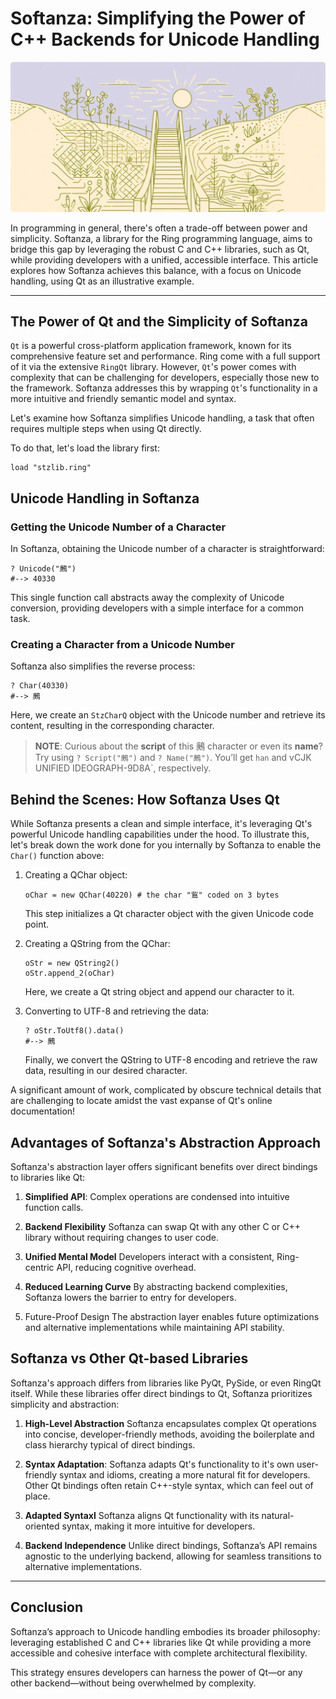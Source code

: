 # Softanza: Simplifying the Power of C++ Backends for Unicode Handling
![Softanza Simplifies Qt, by Microsoft Image Create AI](../images/stz-vs-qt-unicode.jpg)

In programming in general, there's often a trade-off between power and simplicity. Softanza, a library for the Ring programming language, aims to bridge this gap by leveraging the robust C and C++ libraries, such as Qt, while providing developers with a unified, accessible interface. This article explores how Softanza achieves this balance, with a focus on Unicode handling, using Qt as an illustrative example.

---

## The Power of Qt and the Simplicity of Softanza

`Qt` is a powerful cross-platform application framework, known for its comprehensive feature set and performance. Ring come with a full support of it via the extensive `RingQt` library. However, `Qt`'s power comes with complexity that can be challenging for developers, especially those new to the framework. Softanza addresses this by wrapping `Qt`'s functionality in a more intuitive and friendly semantic model and syntax.

Let's examine how Softanza simplifies Unicode handling, a task that often requires multiple steps when using Qt directly.

To do that, let's load the library first:
```ring
load "stzlib.ring"
```

## Unicode Handling in Softanza

### Getting the Unicode Number of a Character

In Softanza, obtaining the Unicode number of a character is straightforward:

```ring
? Unicode("鶊")
#--> 40330
```

This single function call abstracts away the complexity of Unicode conversion, providing developers with a simple interface for a common task.

### Creating a Character from a Unicode Number

Softanza also simplifies the reverse process:

```ring
? Char(40330)
#--> 鶊
```

Here, we create an `StzCharQ` object with the Unicode number and retrieve its content, resulting in the corresponding character.

>**NOTE**: Curious about the **script** of this 鶊 character or even its **name**? Try using `? Script("鶊")` and `? Name("鶊")`. You’ll get `han` and vCJK UNIFIED IDEOGRAPH-9D8A`, respectively.

## Behind the Scenes: How Softanza Uses Qt

While Softanza presents a clean and simple interface, it's leveraging Qt's powerful Unicode handling capabilities under the hood. To illustrate this, let's break down the work done for you internally by Softanza to enable the `Char()` function above:

1. Creating a QChar object:
   ```ring
   oChar = new QChar(40220) # the char "鴜" coded on 3 bytes
   ```
   This step initializes a Qt character object with the given Unicode code point.

2. Creating a QString from the QChar:
   ```ring
   oStr = new QString2()
   oStr.append_2(oChar)
   ```
   Here, we create a Qt string object and append our character to it.

3. Converting to UTF-8 and retrieving the data:
   ```ring
   ? oStr.ToUtf8().data()
   #--> 鶊
   ```
   Finally, we convert the QString to UTF-8 encoding and retrieve the raw data, resulting in our desired character.

A significant amount of work, complicated by obscure technical details that are challenging to locate amidst the vast expanse of Qt's online documentation!


## Advantages of Softanza's Abstraction Approach

Softanza's abstraction layer offers significant benefits over direct bindings to libraries like Qt:

1. **Simplified API**:
Complex operations are condensed into intuitive function calls.

2. **Backend Flexibility**
Softanza can swap Qt with any other C or C++ library without requiring changes to user code.

3. **Unified Mental Model**
Developers interact with a consistent, Ring-centric API, reducing cognitive overhead.

4. **Reduced Learning Curve**
By abstracting backend complexities, Softanza lowers the barrier to entry for developers.

5. Future-Proof Design
The abstraction layer enables future optimizations and alternative implementations while maintaining API stability.


## Softanza vs Other Qt-based Libraries

Softanza's approach differs from libraries like PyQt, PySide, or even RingQt itself. While these libraries offer direct bindings to Qt, Softanza prioritizes simplicity and abstraction:

1. **High-Level Abstraction**
Softanza encapsulates complex Qt operations into concise, developer-friendly methods, avoiding the boilerplate and class hierarchy typical of direct bindings.

2. **Syntax Adaptation**: Softanza adapts Qt's functionality to it's own user-friendly syntax and idioms, creating a more natural fit for developers. Other Qt bindings often retain C++-style syntax, which can feel out of place.

3. **Adapted Syntaxl**
Softanza aligns Qt functionality with its natural-oriented syntax, making it more intuitive for developers.

4. **Backend Independence**
Unlike direct bindings, Softanza’s API remains agnostic to the underlying backend, allowing for seamless transitions to alternative implementations.

---

## Conclusion

Softanza’s approach to Unicode handling embodies its broader philosophy: leveraging established C and C++ libraries like Qt while providing a more accessible and cohesive interface with complete architectural flexibility.

This strategy ensures developers can harness the power of Qt—or any other backend—without being overwhelmed by complexity.
